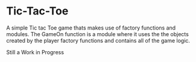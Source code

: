 # Tic-Tac-Toe

A simple Tic tac Toe game thats makes use of factory functions and modules. The GameOn function is a module where it uses the the objects created by the player factory functions and contains all of the game logic.

Still a Work in Progress